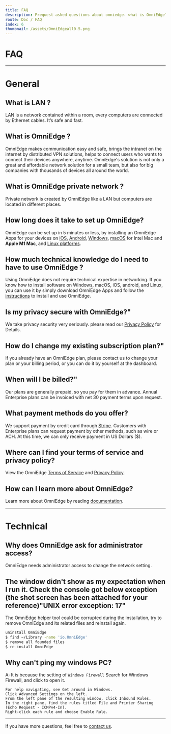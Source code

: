 ```yaml
---
title: FAQ
description: Frequest asked questions about omniedge. what is OmniEdge? How long does it take to set up OmniEdge? etc
route: Doc / FAQ
index: 6
thumbnail: /assets/OmniEdgeall0.5.png
---
```

# FAQ

----

# General 

## What is LAN ? 

LAN is a network contained within a room, every computers are connected by Ethernet cables. It’s safe and fast.  

## What is OmniEdge ? 

OmniEdge makes communication easy and safe, brings the intranet on the internet by distributed VPN solutions, helps to connect users who wants to connect their devices anywhere, anytime. OmniEdge's solution is not only a great and affordable network solution for a small team,  but also for big companies with thousands of devices all around the world.

## What is OmniEdge private network ? 

Private network is created by OmniEdge like a LAN but computers are located in different places.

## How long does it take to set up OmniEdge?

OmniEdge can be set up in 5 minutes or less, by installing an OmniEdge Apps for your devices on [iOS](/download/ios), [Android](/download/android), [Windows](/download/windows), [macOS](/download/macos) for Intel Mac and **Apple M1 Mac**, and [Linux platforms](/download/linuxcli).

## How much technical knowledge do I need to have to use OmniEdge ? 

Using OmniEdge does not require technical expertise in networking. If you know how to install software on Windows, macOS, iOS, android, and Linux, you can use it by simply download OmniEdge Apps and follow the [instructions](/download) to install and use OmniEdge.

## Is my privacy secure with OmniEdge?" 

We take privacy security very seriously. please read our [Privacy Policy](/privacy) for Details.

## How do I change my existing subscription plan?"

If you already have an OmniEdge plan, please contact us to change your plan or your billing period, or you can do it by yourself at the dashboard.


## When will I be billed?"

Our plans are generally prepaid, so you pay for them in advance. Annual Enterprise plans can be invoiced with net 30 payment terms upon request.

## What payment methods do you offer?

We support payment by credit card through [Stripe](https://stripe.com). Customers with Enterprise plans can request payment by other methods, such as wire or ACH. At this time, we can only receive payment in US Dollars ($).

## Where can I find your terms of service and privacy policy?

View the OmniEdge [Terms of Service](/terms) and [Privacy Policy](/privacy).

## How can I learn more about OmniEdge?

Learn more about OmniEdge by reading [documentation](/docs).

----

# Technical


## Why does OmniEdge ask for administrator access?

OmniEdge needs administrator access to change the network setting. 

## The window didn't show as my expectation when I run it. Check the console got below exception (the shot screen has been attached for your reference)"UNIX error exception: 17"

The OmniEdge helper tool could be corrupted during the installation, try to remove OmniEdge and its related files and reinstall again.

```bash
uninstall OmniEdge
$ find ~/Library -name 'io.OmniEdge'
$ remove all founded files
$ re-install OmniEdge
```

## Why can't ping my windows PC?

A: It is because the setting of `Windows Firewall`
Search for Windows Firewall, and click to open it.

```note
For help navigating, see Get around in Windows.
Click Advanced Settings on the left.
From the left pane of the resulting window, click Inbound Rules.
In the right pane, find the rules titled File and Printer Sharing (Echo Request - ICMPv4-In).
Right-click each rule and choose Enable Rule.
```

-----

If you have more questions, feel free to [contact us](mailto:support@OmniEdge.io).